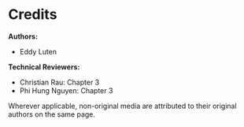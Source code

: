 Credits
=======

**Authors:**

* Eddy Luten

**Technical Reviewers:**

* Christian Rau: Chapter 3
* Phi Hung Nguyen: Chapter 3

Wherever applicable, non-original media are attributed to their original authors
on the same page.
